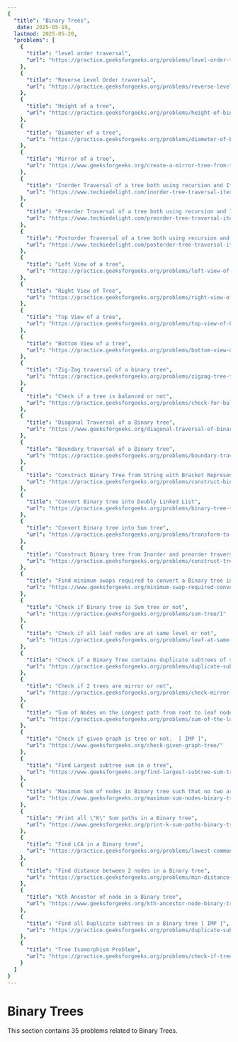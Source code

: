 ```yaml
---
{
  "title": "Binary Trees",
   date: 2025-05-19,
  lastmod: 2025-05-20,
  "problems": [
    {
      "title": "level order traversal",
      "url": "https://practice.geeksforgeeks.org/problems/level-order-traversal/1"
    },
    {
      "title": "Reverse Level Order traversal",
      "url": "https://practice.geeksforgeeks.org/problems/reverse-level-order-traversal/1"
    },
    {
      "title": "Height of a tree",
      "url": "https://practice.geeksforgeeks.org/problems/height-of-binary-tree/1"
    },
    {
      "title": "Diameter of a tree",
      "url": "https://practice.geeksforgeeks.org/problems/diameter-of-binary-tree/1"
    },
    {
      "title": "Mirror of a tree",
      "url": "https://www.geeksforgeeks.org/create-a-mirror-tree-from-the-given-binary-tree/"
    },
    {
      "title": "Inorder Traversal of a tree both using recursion and Iteration",
      "url": "https://www.techiedelight.com/inorder-tree-traversal-iterative-recursive/"
    },
    {
      "title": "Preorder Traversal of a tree both using recursion and Iteration",
      "url": "https://www.techiedelight.com/preorder-tree-traversal-iterative-recursive/"
    },
    {
      "title": "Postorder Traversal of a tree both using recursion and Iteration",
      "url": "https://www.techiedelight.com/postorder-tree-traversal-iterative-recursive/"
    },
    {
      "title": "Left View of a tree",
      "url": "https://practice.geeksforgeeks.org/problems/left-view-of-binary-tree/1"
    },
    {
      "title": "Right View of Tree",
      "url": "https://practice.geeksforgeeks.org/problems/right-view-of-binary-tree/1"
    },
    {
      "title": "Top View of a tree",
      "url": "https://practice.geeksforgeeks.org/problems/top-view-of-binary-tree/1"
    },
    {
      "title": "Bottom View of a tree",
      "url": "https://practice.geeksforgeeks.org/problems/bottom-view-of-binary-tree/1"
    },
    {
      "title": "Zig-Zag traversal of a binary tree",
      "url": "https://practice.geeksforgeeks.org/problems/zigzag-tree-traversal/1"
    },
    {
      "title": "Check if a tree is balanced or not",
      "url": "https://practice.geeksforgeeks.org/problems/check-for-balanced-tree/1"
    },
    {
      "title": "Diagonal Traversal of a Binary tree",
      "url": "https://www.geeksforgeeks.org/diagonal-traversal-of-binary-tree/"
    },
    {
      "title": "Boundary traversal of a Binary tree",
      "url": "https://practice.geeksforgeeks.org/problems/boundary-traversal-of-binary-tree/1"
    },
    {
      "title": "Construct Binary Tree from String with Bracket Representation",
      "url": "https://practice.geeksforgeeks.org/problems/construct-binary-tree-from-string-with-bracket-representation/1"
    },
    {
      "title": "Convert Binary tree into Doubly Linked List",
      "url": "https://practice.geeksforgeeks.org/problems/binary-tree-to-dll/1"
    },
    {
      "title": "Convert Binary tree into Sum tree",
      "url": "https://practice.geeksforgeeks.org/problems/transform-to-sum-tree/1"
    },
    {
      "title": "Construct Binary tree from Inorder and preorder traversal",
      "url": "https://practice.geeksforgeeks.org/problems/construct-tree-1/1"
    },
    {
      "title": "Find minimum swaps required to convert a Binary tree into BST",
      "url": "https://www.geeksforgeeks.org/minimum-swap-required-convert-binary-tree-binary-search-tree/"
    },
    {
      "title": "Check if Binary tree is Sum tree or not",
      "url": "https://practice.geeksforgeeks.org/problems/sum-tree/1"
    },
    {
      "title": "Check if all leaf nodes are at same level or not",
      "url": "https://practice.geeksforgeeks.org/problems/leaf-at-same-level/1"
    },
    {
      "title": "Check if a Binary Tree contains duplicate subtrees of size 2 or more [ IMP ]",
      "url": "https://practice.geeksforgeeks.org/problems/duplicate-subtree-in-binary-tree/1"
    },
    {
      "title": "Check if 2 trees are mirror or not",
      "url": "https://practice.geeksforgeeks.org/problems/check-mirror-in-n-ary-tree/0"
    },
    {
      "title": "Sum of Nodes on the Longest path from root to leaf node",
      "url": "https://practice.geeksforgeeks.org/problems/sum-of-the-longest-bloodline-of-a-tree/1"
    },
    {
      "title": "Check if given graph is tree or not.  [ IMP ]",
      "url": "https://www.geeksforgeeks.org/check-given-graph-tree/"
    },
    {
      "title": "Find Largest subtree sum in a tree",
      "url": "https://www.geeksforgeeks.org/find-largest-subtree-sum-tree/"
    },
    {
      "title": "Maximum Sum of nodes in Binary tree such that no two are adjacent",
      "url": "https://www.geeksforgeeks.org/maximum-sum-nodes-binary-tree-no-two-adjacent/"
    },
    {
      "title": "Print all \"K\" Sum paths in a Binary tree",
      "url": "https://www.geeksforgeeks.org/print-k-sum-paths-binary-tree/"
    },
    {
      "title": "Find LCA in a Binary tree",
      "url": "https://practice.geeksforgeeks.org/problems/lowest-common-ancestor-in-a-binary-tree/1"
    },
    {
      "title": "Find distance between 2 nodes in a Binary tree",
      "url": "https://practice.geeksforgeeks.org/problems/min-distance-between-two-given-nodes-of-a-binary-tree/1"
    },
    {
      "title": "Kth Ancestor of node in a Binary tree",
      "url": "https://www.geeksforgeeks.org/kth-ancestor-node-binary-tree-set-2/"
    },
    {
      "title": "Find all Duplicate subtrees in a Binary tree [ IMP ]",
      "url": "https://practice.geeksforgeeks.org/problems/duplicate-subtrees/1"
    },
    {
      "title": "Tree Isomorphism Problem",
      "url": "https://practice.geeksforgeeks.org/problems/check-if-tree-is-isomorphic/1"
    }
  ]
}
---
```

# Binary Trees

This section contains 35 problems related to Binary Trees.
